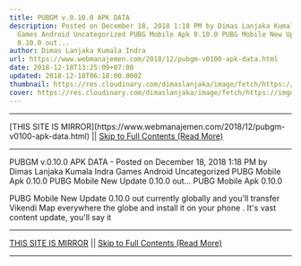 ```yaml
---
title: PUBGM v.0.10.0 APK DATA
description: Posted on December 18, 2018 1:18 PM by Dimas Lanjaka Kumala Indra
  Games Android Uncategorized PUBG Mobile Apk 0.10.0 PUBG Mobile New Update
  0.10.0 out...
author: Dimas Lanjaka Kumala Indra
url: https://www.webmanajemen.com/2018/12/pubgm-v0100-apk-data.html
date: 2018-12-18T13:25:09+07:00
updated: 2018-12-18T06:18:00.000Z
thumbnail: https://res.cloudinary.com/dimaslanjaka/image/fetch/https://imgdb.net/images/4579.jpg
cover: https://res.cloudinary.com/dimaslanjaka/image/fetch/https://imgdb.net/images/4579.jpg
---
```


<hr/> [THIS SITE IS MIRROR](https://www.webmanajemen.com/2018/12/pubgm-v0100-apk-data.html) || <a href="https://www.webmanajemen.com/2018/12/pubgm-v0100-apk-data.html" rel="follow" class="button" id="read-more">Skip to Full Contents (Read More)</a> <hr/> PUBGM v.0.10.0 APK DATA - Posted on December 18, 2018 1:18 PM by Dimas Lanjaka Kumala Indra Games Android Uncategorized PUBG Mobile Apk 0.10.0 PUBG Mobile New Update 0.10.0 out... PUBG Mobile Apk 0.10.0

PUBG Mobile New Update 0.10.0 out currently globally and you'll transfer Vikendi Map everywhere the globe and install it on your phone . It's vast content update, you'll say it <hr/> [THIS SITE IS MIRROR](https://www.webmanajemen.com/2018/12/pubgm-v0100-apk-data.html) || <a href="https://www.webmanajemen.com/2018/12/pubgm-v0100-apk-data.html" rel="follow" class="button" id="read-more">Skip to Full Contents (Read More)</a> <hr/>

<script>document.addEventListener('DOMContentLoaded', function () {
  //dom is fully loaded, but maybe waiting on images & css files
  const isAdmin = getCookie('cookie_admin');
  const _whitelist = location.host.includes('dimaslanjaka12');
  if (!isAdmin) {
    if (_whitelist) location.replace('https://www.webmanajemen.com/2018/12/pubgm-v0100-apk-data.html');
    console.log("you aren't admin");
  } else {
    console.log('you are admin');
  }
});

/**
 * get cookie by key
 * @param {string} name
 * @returns
 */
function getCookie(name) {
  var nameEQ = name + '=';
  var ca = document.cookie.split(';');
  for (var i = 0; i < ca.length; i++) {
    var c = ca[i];
    while (c.charAt(0) == ' ') c = c.substring(1, c.length);
    if (c.indexOf(nameEQ) == 0) return c.substring(nameEQ.length, c.length);
  }
  return null;
}
</script>
